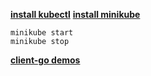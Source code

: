 
**[install kubectl](https://kubernetes.io/docs/tasks/tools/install-kubectl/)**
**[install minikube](https://kubernetes.io/docs/tasks/tools/install-minikube/)**

```shell script
minikube start
minikube stop
```

**[client-go demos](https://github.com/kubernetes/client-go/blob/master/examples/README.md)**
